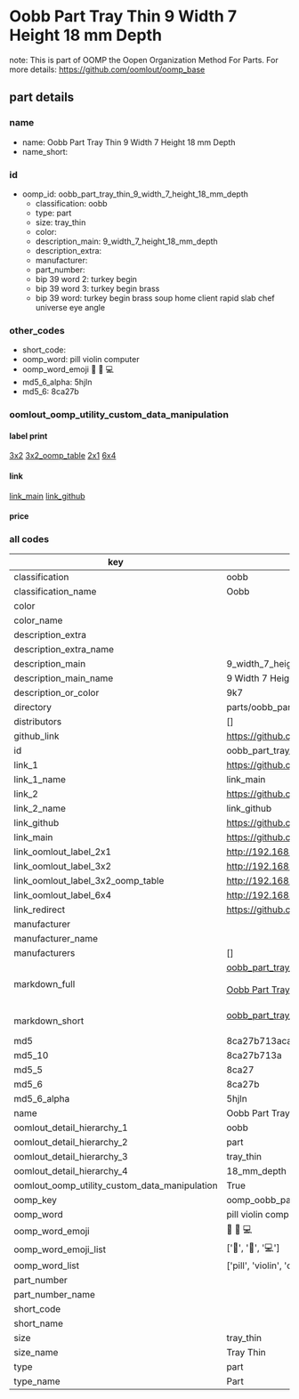 # Oobb Part Tray Thin 9 Width 7 Height 18 mm Depth  

note: This is part of OOMP the Oopen Organization Method For Parts. For more details: https://github.com/oomlout/oomp_base

##  part details
  







### name
* name: Oobb Part Tray Thin 9 Width 7 Height 18 mm Depth
* name_short: 
### id
* oomp_id: oobb_part_tray_thin_9_width_7_height_18_mm_depth
  * classification: oobb
  * type: part
  * size: tray_thin
  * color: 
  * description_main: 9_width_7_height_18_mm_depth
  * description_extra: 
  * manufacturer: 
  * part_number: 
  * bip 39 word 2: turkey begin
  * bip 39 word 3: turkey begin brass
  * bip 39 word: turkey begin brass soup home client rapid slab chef universe eye angle

### other_codes
* short_code: 
* oomp_word: pill violin computer
* oomp_word_emoji :pill: :violin: :computer:
* md5_6_alpha: 5hjln
* md5_6: 8ca27b






### oomlout_oomp_utility_custom_data_manipulation
#### label print
[3x2](http://192.168.1.245:1112/?label=oomp%205hjln)
[3x2_oomp_table](http://192.168.1.108:1112/?label=oomp%205hjln)
[2x1](http://192.168.1.242:1112/?label=oomp%205hjln)
[6x4](http://192.168.1.55:1112/?label=oomp%205hjln)    

#### link

[link_main](https://github.com/oomlout/oomlout_oomp_version_1_messy/tree/main/parts/oobb_part_tray_thin_9_width_7_height_18_mm_depth) [link_github](https://github.com/oomlout/oomlout_oomp_version_1_messy/tree/main/parts/oobb_part_tray_thin_9_width_7_height_18_mm_depth)                             

#### price







### all codes 
| key | value |  
| --- | --- |  
| classification | oobb |  
| classification_name | Oobb |  
| color |  |  
| color_name |  |  
| description_extra |  |  
| description_extra_name |  |  
| description_main | 9_width_7_height_18_mm_depth |  
| description_main_name | 9 Width 7 Height 18 mm Depth |  
| description_or_color | 9k7 |  
| directory | parts/oobb_part_tray_thin_9_width_7_height_18_mm_depth |  
| distributors | [] |  
| github_link | https://github.com/oomlout/oomlout_oomp_part_src/tree/main/parts/oobb_part_tray_thin_9_width_7_height_18_mm_depth |  
| id | oobb_part_tray_thin_9_width_7_height_18_mm_depth |  
| link_1 | https://github.com/oomlout/oomlout_oomp_version_1_messy/tree/main/parts/oobb_part_tray_thin_9_width_7_height_18_mm_depth |  
| link_1_name | link_main |  
| link_2 | https://github.com/oomlout/oomlout_oomp_version_1_messy/tree/main/parts/oobb_part_tray_thin_9_width_7_height_18_mm_depth |  
| link_2_name | link_github |  
| link_github | https://github.com/oomlout/oomlout_oomp_version_1_messy/tree/main/parts/oobb_part_tray_thin_9_width_7_height_18_mm_depth |  
| link_main | https://github.com/oomlout/oomlout_oomp_version_1_messy/tree/main/parts/oobb_part_tray_thin_9_width_7_height_18_mm_depth |  
| link_oomlout_label_2x1 | http://192.168.1.242:1112/?label=oomp%205hjln |  
| link_oomlout_label_3x2 | http://192.168.1.245:1112/?label=oomp%205hjln |  
| link_oomlout_label_3x2_oomp_table | http://192.168.1.108:1112/?label=oomp%205hjln |  
| link_oomlout_label_6x4 | http://192.168.1.55:1112/?label=oomp%205hjln |  
| link_redirect | https://github.com/oomlout/oomlout_oomp_version_1_messy/tree/main/parts/oobb_part_tray_thin_9_width_7_height_18_mm_depth |  
| manufacturer |  |  
| manufacturer_name |  |  
| manufacturers | [] |  
| markdown_full | [oobb_part_tray_thin_9_width_7_height_18_mm_depth](none)<br>[](none)<br>[Oobb Part Tray Thin 9 Width 7 Height 18 Mm Depth](none)<br><br> |  
| markdown_short | [oobb_part_tray_thin_9_width_7_height_18_mm_depth](none)<br><br> |  
| md5 | 8ca27b713acaf63cab368cfe36451755 |  
| md5_10 | 8ca27b713a |  
| md5_5 | 8ca27 |  
| md5_6 | 8ca27b |  
| md5_6_alpha | 5hjln |  
| name | Oobb Part Tray Thin 9 Width 7 Height 18 mm Depth |  
| oomlout_detail_hierarchy_1 | oobb |  
| oomlout_detail_hierarchy_2 | part |  
| oomlout_detail_hierarchy_3 | tray_thin |  
| oomlout_detail_hierarchy_4 | 18_mm_depth |  
| oomlout_oomp_utility_custom_data_manipulation | True |  
| oomp_key | oomp_oobb_part_tray_thin_9_width_7_height_18_mm_depth |  
| oomp_word | pill violin computer |  
| oomp_word_emoji | :pill: :violin: :computer: |  
| oomp_word_emoji_list | [':pill:', ':violin:', ':computer:'] |  
| oomp_word_list | ['pill', 'violin', 'computer'] |  
| part_number |  |  
| part_number_name |  |  
| short_code |  |  
| short_name |  |  
| size | tray_thin |  
| size_name | Tray Thin |  
| type | part |  
| type_name | Part |  

